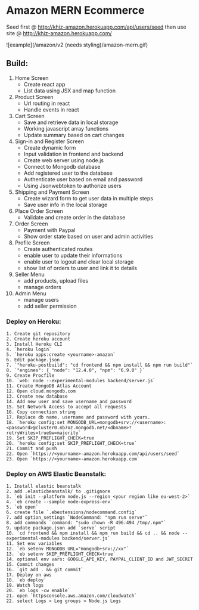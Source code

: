 # Amazon MERN Ecommerce

Seed first @ http://khiz-amazon.herokuapp.com/api/users/seed then use site @ http://khiz-amazon.herokuapp.com/

![example](/amazon/v2 (needs styling)/amazon-mern.gif)

## Build:

1. Home Screen
   - Create react app
   - List data using JSX and map function
2. Product Screen
   - Url routing in react
   - Handle events in react
3. Cart Screen
   - Save and retrieve data in local storage
   - Working javascript array functions
   - Update summary based on cart changes
4. Sign-in and Register Screen
   - Create dynamic form
   - Input validation in frontend and backend
   - Create web server using node.js
   - Connect to Mongodb database
   - Add registered user to the database
   - Authenticate user based on email and password
   - Using Jsonwebtoken to authorize users
5. Shipping and Payment Screen
   - Create wizard form to get user data in multiple steps
   - Save user info in the local storage
6. Place Order Screen
   - Validate and create order in the database
7. Order Screen
   - Payment with Paypal
   - Show order state based on user and admin activities
8. Profile Screen
   - Create authenticated routes
   - enable user to update their informations
   - enable user to logout and clear local storage
   - show list of orders to user and link it to details
9. Seller Menu
   - add products, upload files
   - manage orders
10. Admin Menu
    - manage users
    - add seller permission

### Deploy on Heroku:

    1. Create git repository
    2. Create heroku account
    3. Install Heroku CLI
    4. `heroku login`
    5. `heroku apps:create <yourname>-amazon`
    6. Edit package.json
    7. `"heroku-postbuild": "cd frontend && npm install && npm run build"`
    8. `"engines": { "node": "12.4.0", "npm": "6.9.0" }`
    9. Create Procfile
    10. `web: node --experimental-modules backend/server.js`
    11. Create MongoDB Atlas Account
    12. Open cloud.mongodb.com
    13. Create new database
    14. Add new user and save username and password
    15. Set Network Access to accept all requests
    16. Copy connection string
    17. Replace db name, username and password with yours.
    18. `heroku config:set MONGODB_URL=mongodb+srv://<username>:<password>@cluster0.nb7oz.mongodb.net/<dbname>?retryWrites=true&w=majority`
    19. Set SKIP_PREFLIGHT_CHECK=true
    20. `heroku config:set SKIP_PREFLIGHT_CHECK=true`
    21. Commit and push
    22. Open `https://<yourname>-amazon.herokuapp.com/api/users/seed`
    23. Open `https://<yourname>-amazon.herokuapp.com`

### Deploy on AWS Elastic Beanstalk:

    1. Install elastic beanstalk
    2. add .elasticbeanstalk/ to .gitignore
    3. `eb init --platform node.js --region <your region like eu-west-2>`
    4. `eb create --sample node-express-env`
    5. `eb open`
    6. create file `.ebextensions/nodecommand.config`
    7. add option_settings `NodeCommand: "npm run serve"`
    8. add commands `command: "sudo chown -R 496:494 /tmp/.npm"`
    9. update package.json add `serve` script
    10. `cd frontend && npm install && npm run build && cd .. && node --experimental-modules backend/server.js`
    11. Set env variables
    12. `eb setenv MONGODB_URL="mongodb+srv://xx"`
    13. `eb setenv SKIP_PREFLIGHT_CHECK=true`
    14. optional env vars: GOOGLE_API_KEY, PAYPAL_CLIENT_ID and JWT_SECRET
    15. Commit changes
    16. `git add . && git commit`
    17. Deploy on aws
    18. `eb deploy`
    19. Watch logs
    20. `eb logs -cw enable`
    21. open `httpsconsole.aws.amazon.com/cloudwatch`
    22. select Logs > Log groups > Node.js Logs
